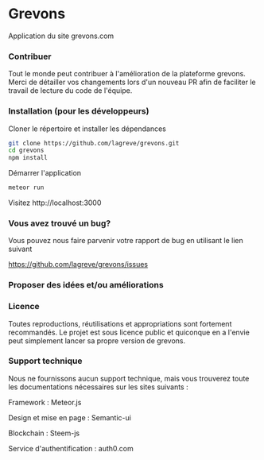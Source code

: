 # Grevons
Application du site grevons.com

### Contribuer
Tout le monde peut contribuer à l'amélioration de la plateforme grevons. Merci de détailler vos changements lors d'un nouveau PR afin de faciliter le travail de lecture du code de l'équipe.

### Installation (pour les développeurs)

Cloner le répertoire et installer les dépendances

```bash
git clone https://github.com/lagreve/grevons.git
cd grevons
npm install 
```
Démarrer l'application
```bash
meteor run
```
Visitez http://localhost:3000

### Vous avez trouvé un bug?

Vous pouvez nous faire parvenir votre rapport de bug en utilisant le lien suivant 

https://github.com/lagreve/grevons/issues

### Proposer des idées et/ou améliorations


### Licence
Toutes reproductions, réutilisations et appropriations sont fortement recommandés. Le projet est sous licence public et quiconque en a l'envie peut simplement lancer sa propre version de grevons.

### Support technique
Nous ne fournissons aucun support technique, mais vous trouverez toute les documentations nécessaires sur les sites suivants :  

Framework : Meteor.js  

Design et mise en page : Semantic-ui  

Blockchain : Steem-js  

Service d'authentification : auth0.com  

